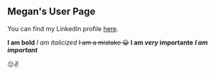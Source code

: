 ## Megan's User Page

You can find my LinkedIn profile [here](linkedin.com/in/megan-choi-6922181a1).

**I am bold**
*I am italicized*
~~I am a mistake :grinning:~~
**I am _very_ importante**
***I am important***

:kissing::v:
